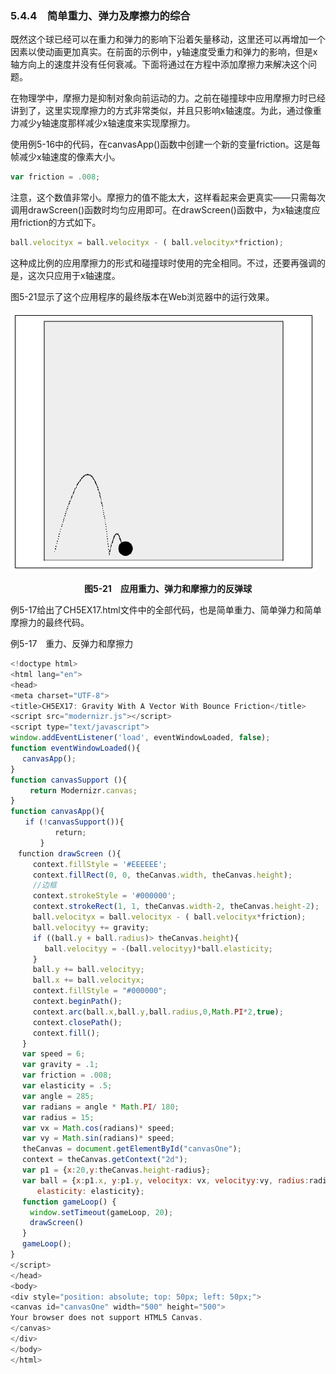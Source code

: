 ### 5.4.4　简单重力、弹力及摩擦力的综合

既然这个球已经可以在重力和弹力的影响下沿着矢量移动，这里还可以再增加一个因素以使动画更加真实。在前面的示例中，y轴速度受重力和弹力的影响，但是x轴方向上的速度并没有任何衰减。下面将通过在方程中添加摩擦力来解决这个问题。

在物理学中，摩擦力是抑制对象向前运动的力。之前在碰撞球中应用摩擦力时已经讲到了，这里实现摩擦力的方式非常类似，并且只影响x轴速度。为此，通过像重力减少y轴速度那样减少x轴速度来实现摩擦力。

使用例5-16中的代码，在canvasApp()函数中创建一个新的变量friction。这是每帧减少x轴速度的像素大小。

```javascript
var friction = .008;
```

注意，这个数值非常小。摩擦力的值不能太大，这样看起来会更真实——只需每次调用drawScreen()函数时均匀应用即可。在drawScreen()函数中，为x轴速度应用friction的方式如下。

```javascript
ball.velocityx = ball.velocityx - ( ball.velocityx*friction);
```

这种成比例的应用摩擦力的形式和碰撞球时使用的完全相同。不过，还要再强调的是，这次只应用于x轴速度。

图5-21显示了这个应用程序的最终版本在Web浏览器中的运行效果。

![98.png](../images/98.png)
<center class="my_markdown"><b class="my_markdown">图5-21　应用重力、弹力和摩擦力的反弹球</b></center>

例5-17给出了CH5EX17.html文件中的全部代码，也是简单重力、简单弹力和简单摩擦力的最终代码。

例5-17　重力、反弹力和摩擦力

```javascript
<!doctype html>
<html lang="en">
<head>
<meta charset="UTF-8">
<title>CH5EX17: Gravity With A Vector With Bounce Friction</title>
<script src="modernizr.js"></script>
<script type="text/javascript">
window.addEventListener('load', eventWindowLoaded, false);
function eventWindowLoaded(){
　 canvasApp();
}
function canvasSupport (){
　　 return Modernizr.canvas;
}
function canvasApp(){
　　if (!canvasSupport()){
　　　　　　return;
　　　　}
　function drawScreen (){
　　　context.fillStyle = '#EEEEEE';
　　　context.fillRect(0, 0, theCanvas.width, theCanvas.height);
　　　//边框
　　　context.strokeStyle = '#000000';
　　　context.strokeRect(1, 1, theCanvas.width-2, theCanvas.height-2);
　　　ball.velocityx = ball.velocityx - ( ball.velocityx*friction);
　　　ball.velocityy += gravity;
　　　if ((ball.y + ball.radius)> theCanvas.height){
　　　　 ball.velocityy = -(ball.velocityy)*ball.elasticity;
　　　}
　　　ball.y += ball.velocityy;
　　　ball.x += ball.velocityx;
　　　context.fillStyle = "#000000";
　　　context.beginPath();
　　　context.arc(ball.x,ball.y,ball.radius,0,Math.PI*2,true);
　　　context.closePath();
　　　context.fill();
　 }
　 var speed = 6;
　 var gravity = .1;
　 var friction = .008;
　 var elasticity = .5;
　 var angle = 285;
　 var radians = angle * Math.PI/ 180;
　 var radius = 15;
　 var vx = Math.cos(radians)* speed;
　 var vy = Math.sin(radians)* speed;
　 theCanvas = document.getElementById("canvasOne");
　 context = theCanvas.getContext("2d");
　 var p1 = {x:20,y:theCanvas.height-radius};
　 var ball = {x:p1.x, y:p1.y, velocityx: vx, velocityy:vy, radius:radius,
　　　 elasticity: elasticity};
　 function gameLoop() {
　　 window.setTimeout(gameLoop, 20);
　　 drawScreen()
　 }
　 gameLoop();
}
</script>
</head>
<body>
<div style="position: absolute; top: 50px; left: 50px;">
<canvas id="canvasOne" width="500" height="500">
Your browser does not support HTML5 Canvas.
</canvas>
</div>
</body>
</html>
```

